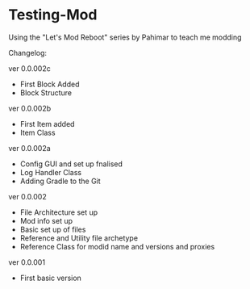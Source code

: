 Testing-Mod
===========

Using the "Let's Mod Reboot" series by Pahimar to teach me modding

Changelog:

ver 0.0.002c
- First Block Added
- Block Structure

ver 0.0.002b
- First Item added
- Item Class

ver 0.0.002a
- Config GUI and set up fnalised
- Log Handler Class
- Adding Gradle to the Git

ver 0.0.002
- File Architecture set up
- Mod info set up
- Basic set up of files
- Reference and Utility file archetype
- Reference Class for modid name and versions and proxies

ver 0.0.001
- First basic version